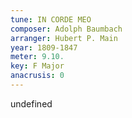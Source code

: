 ```yaml
---
tune: IN CORDE MEO
composer: Adolph Baumbach
arranger: Hubert P. Main
year: 1809-1847
meter: 9.10.
key: F Major
anacrusis: 0
---
```

undefined
